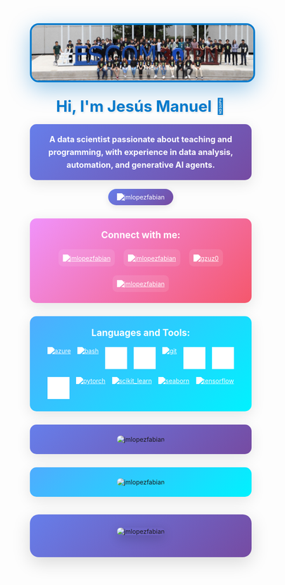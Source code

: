 <div align="center" style="margin: 30px 0;">
  <img src="images/1695690220729.jpg" alt="Profile Image" width="1200" height="500" style="border-radius: 20px; border: 4px solid #007acc; box-shadow: 0 15px 50px rgba(0, 122, 204, 0.4); transition: transform 0.3s ease, box-shadow 0.3s ease; max-width: 100%; height: auto;">
</div>

<div align="center">
  <h1 style="color: #007acc; font-size: 2.5em; margin: 20px 0; text-shadow: 2px 2px 4px rgba(0,0,0,0.1);">
    Hi, I'm Jesús Manuel 👋
  </h1>
  
  <div style="background: linear-gradient(135deg, #667eea 0%, #764ba2 100%); padding: 20px; border-radius: 15px; margin: 20px 0; box-shadow: 0 8px 32px rgba(0,0,0,0.1);">
    <h3 style="color: white; margin: 0; font-size: 1.3em; line-height: 1.6;">
      A data scientist passionate about teaching and programming, with experience in data analysis, automation, and generative AI agents.
    </h3>
  </div>
</div>

<div style="text-align: center; margin: 20px 0;">
  <div style="display: inline-block; background: linear-gradient(135deg, #667eea 0%, #764ba2 100%); padding: 10px 20px; border-radius: 25px; box-shadow: 0 4px 15px rgba(0,0,0,0.1);">
    <img src="https://komarev.com/ghpvc/?username=jmlopezfabian&label=Profile%20views&color=ffffff&style=flat" alt="jmlopezfabian" style="filter: brightness(0) invert(1);" />
  </div>
</div>

<div style="background: linear-gradient(135deg, #f093fb 0%, #f5576c 100%); padding: 25px; border-radius: 15px; margin: 30px 0; box-shadow: 0 8px 32px rgba(0,0,0,0.1);">
  <h3 style="color: white; margin: 0 0 20px 0; font-size: 1.5em; text-align: center;">Connect with me:</h3>
  <div style="display: flex; justify-content: center; gap: 20px; flex-wrap: wrap;">
    <a href="https://linkedin.com/in/jmlopezfabian" target="blank" style="transition: all 0.3s ease; display: inline-block; padding: 10px; border-radius: 10px; background: rgba(255,255,255,0.1);" onmouseover="this.style.transform='scale(1.1)'; this.style.background='rgba(255,255,255,0.2)'" onmouseout="this.style.transform='scale(1)'; this.style.background='rgba(255,255,255,0.1)'">
      <img align="center" src="https://raw.githubusercontent.com/rahuldkjain/github-profile-readme-generator/master/src/images/icons/Social/linked-in-alt.svg" alt="jmlopezfabian" height="40" width="50" style="filter: brightness(0) invert(1);" />
    </a>
    <a href="https://www.hackerrank.com/jmlopezfabian" target="blank" style="transition: all 0.3s ease; display: inline-block; padding: 10px; border-radius: 10px; background: rgba(255,255,255,0.1);" onmouseover="this.style.transform='scale(1.1)'; this.style.background='rgba(255,255,255,0.2)'" onmouseout="this.style.transform='scale(1)'; this.style.background='rgba(255,255,255,0.1)'">
      <img align="center" src="https://raw.githubusercontent.com/rahuldkjain/github-profile-readme-generator/master/src/images/icons/Social/hackerrank.svg" alt="jmlopezfabian" height="40" width="50" style="filter: brightness(0) invert(1);" />
    </a>
    <a href="https://codeforces.com/profile/gzuz0" target="blank" style="transition: all 0.3s ease; display: inline-block; padding: 10px; border-radius: 10px; background: rgba(255,255,255,0.1);" onmouseover="this.style.transform='scale(1.1)'; this.style.background='rgba(255,255,255,0.2)'" onmouseout="this.style.transform='scale(1)'; this.style.background='rgba(255,255,255,0.1)'">
      <img align="center" src="https://raw.githubusercontent.com/rahuldkjain/github-profile-readme-generator/master/src/images/icons/Social/codeforces.svg" alt="gzuz0" height="40" width="50" style="filter: brightness(0) invert(1);" />
    </a>
    <a href="https://www.leetcode.com/jmlopezfabian" target="blank" style="transition: all 0.3s ease; display: inline-block; padding: 10px; border-radius: 10px; background: rgba(255,255,255,0.1);" onmouseover="this.style.transform='scale(1.1)'; this.style.background='rgba(255,255,255,0.2)'" onmouseout="this.style.transform='scale(1)'; this.style.background='rgba(255,255,255,0.1)'">
      <img align="center" src="https://raw.githubusercontent.com/rahuldkjain/github-profile-readme-generator/master/src/images/icons/Social/leet-code.svg" alt="jmlopezfabian" height="40" width="50" style="filter: brightness(0) invert(1);" />
    </a>
  </div>
</div>

<div style="background: linear-gradient(135deg, #4facfe 0%, #00f2fe 100%); padding: 25px; border-radius: 15px; margin: 30px 0; box-shadow: 0 8px 32px rgba(0,0,0,0.1);">
  <h3 style="color: white; margin: 0 0 20px 0; font-size: 1.5em; text-align: center;">Languages and Tools:</h3>
  <div style="display: flex; justify-content: center; gap: 15px; flex-wrap: wrap;">
    <a href="https://azure.microsoft.com/en-in/" target="_blank" rel="noreferrer" style="transition: transform 0.3s ease;"> <img src="https://www.vectorlogo.zone/logos/microsoft_azure/microsoft_azure-icon.svg" alt="azure" width="50" height="50" style="filter: brightness(0) invert(1);"/> </a> 
    <a href="https://www.gnu.org/software/bash/" target="_blank" rel="noreferrer" style="transition: transform 0.3s ease;"> <img src="https://www.vectorlogo.zone/logos/gnu_bash/gnu_bash-icon.svg" alt="bash" width="50" height="50" style="filter: brightness(0) invert(1);"/> </a> 
    <a href="https://www.cprogramming.com/" target="_blank" rel="noreferrer" style="transition: transform 0.3s ease;"> <img src="https://raw.githubusercontent.com/devicons/devicon/master/icons/c/c-original.svg" alt="c" width="50" height="50" style="filter: brightness(0) invert(1);"/> </a> 
    <a href="https://www.w3schools.com/cpp/" target="_blank" rel="noreferrer" style="transition: transform 0.3s ease;"> <img src="https://raw.githubusercontent.com/devicons/devicon/master/icons/cplusplus/cplusplus-original.svg" alt="cplusplus" width="50" height="50" style="filter: brightness(0) invert(1);"/> </a> 
    <a href="https://git-scm.com/" target="_blank" rel="noreferrer" style="transition: transform 0.3s ease;"> <img src="https://www.vectorlogo.zone/logos/git-scm/git-scm-icon.svg" alt="git" width="50" height="50" style="filter: brightness(0) invert(1);"/> </a> 
    <a href="https://pandas.pydata.org/" target="_blank" rel="noreferrer" style="transition: transform 0.3s ease;"> <img src="https://raw.githubusercontent.com/devicons/devicon/2ae2a900d2f041da66e950e4d48052658d850630/icons/pandas/pandas-original.svg" alt="pandas" width="50" height="50" style="filter: brightness(0) invert(1);"/> </a> 
    <a href="https://www.postgresql.org" target="_blank" rel="noreferrer" style="transition: transform 0.3s ease;"> <img src="https://raw.githubusercontent.com/devicons/devicon/master/icons/postgresql/postgresql-original-wordmark.svg" alt="postgresql" width="50" height="50" style="filter: brightness(0) invert(1);"/> </a> 
    <a href="https://www.python.org" target="_blank" rel="noreferrer" style="transition: transform 0.3s ease;"> <img src="https://raw.githubusercontent.com/devicons/devicon/master/icons/python/python-original.svg" alt="python" width="50" height="50" style="filter: brightness(0) invert(1);"/> </a> 
    <a href="https://pytorch.org/" target="_blank" rel="noreferrer" style="transition: transform 0.3s ease;"> <img src="https://www.vectorlogo.zone/logos/pytorch/pytorch-icon.svg" alt="pytorch" width="50" height="50" style="filter: brightness(0) invert(1);"/> </a> 
    <a href="https://scikit-learn.org/" target="_blank" rel="noreferrer" style="transition: transform 0.3s ease;"> <img src="https://upload.wikimedia.org/wikipedia/commons/0/05/Scikit_learn_logo_small.svg" alt="scikit_learn" width="50" height="50" style="filter: brightness(0) invert(1);"/> </a> 
    <a href="https://seaborn.pydata.org/" target="_blank" rel="noreferrer" style="transition: transform 0.3s ease;"> <img src="https://seaborn.pydata.org/_images/logo-mark-lightbg.svg" alt="seaborn" width="50" height="50" style="filter: brightness(0) invert(1);"/> </a> 
    <a href="https://www.tensorflow.org" target="_blank" rel="noreferrer" style="transition: transform 0.3s ease;"> <img src="https://www.vectorlogo.zone/logos/tensorflow/tensorflow-icon.svg" alt="tensorflow" width="50" height="50" style="filter: brightness(0) invert(1);"/> </a> 
  </div>
</div>

<div style="background: linear-gradient(135deg, #667eea 0%, #764ba2 100%); padding: 25px; border-radius: 15px; margin: 30px 0; box-shadow: 0 8px 32px rgba(0,0,0,0.1);">
  <div style="text-align: center;">
    <img src="https://github-readme-stats.vercel.app/api?username=jmlopezfabian&show_icons=true&locale=en&theme=radical&hide_border=true" alt="jmlopezfabian" style="border-radius: 10px;" />
  </div>
</div>

<div style="background: linear-gradient(135deg, #4facfe 0%, #00f2fe 100%); padding: 25px; border-radius: 15px; margin: 30px 0; box-shadow: 0 8px 32px rgba(0,0,0,0.1);">
  <div style="text-align: center;">
    <img src="https://github-readme-streak-stats.herokuapp.com/?user=jmlopezfabian&theme=radical&hide_border=true" alt="jmlopezfabian" style="border-radius: 10px;" />
  </div>
</div>

<div style="background: linear-gradient(135deg, #667eea 0%, #764ba2 100%); padding: 30px; border-radius: 20px; margin: 40px 0; box-shadow: 0 12px 40px rgba(0,0,0,0.15);">
    <div style="text-align: center; position: relative;">
      <img src="https://github-readme-stats.vercel.app/api/top-langs?username=jmlopezfabian&show_icons=true&locale=en&layout=compact&theme=radical&hide_border=true" alt="jmlopezfabian" style="border-radius: 15px; max-width: 100%; height: auto; box-shadow: 0 8px 25px rgba(0,0,0,0.2);" />
    </div>
  <div style="text-align: center; margin-top: 20px;">

  </div>
</div>
